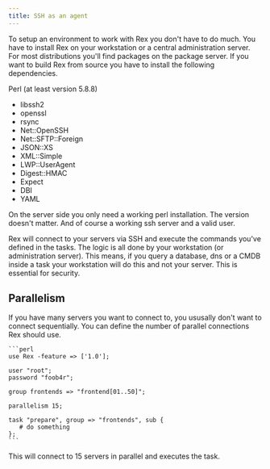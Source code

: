 ```yaml
---
title: SSH as an agent
---
```


To setup an environment to work with Rex you don't have to do much. You have to install Rex on your workstation or a central administration server. For most distributions you'll find packages on the package server. If you want to build Rex from source you have to install the following dependencies.

Perl (at least version 5.8.8)

-   libssh2
-   openssl
-   rsync
-   Net::OpenSSH
-   Net::SFTP::Foreign
-   JSON::XS
-   XML::Simple
-   LWP::UserAgent
-   Digest::HMAC
-   Expect
-   DBI
-   YAML

On the server side you only need a working perl installation. The version doesn't matter. And of course a working ssh server and a valid user.

Rex will connect to your servers via SSH and execute the commands you've defined in the tasks. The logic is all done by your workstation (or administration server). This means, if you query a database, dns or a CMDB inside a task your workstation will do this and not your server. This is essential for security.

## Parallelism

If you have many servers you want to connect to, you ususally don't want to connect sequentially. You can define the number of parallel connections Rex should use.

    ```perl
    use Rex -feature => ['1.0'];

    user "root";
    password "foob4r";

    group frontends => "frontend[01..50]";

    parallelism 15;

    task "prepare", group => "frontends", sub {
       # do something
    };
    ```

This will connect to 15 servers in parallel and executes the task.
